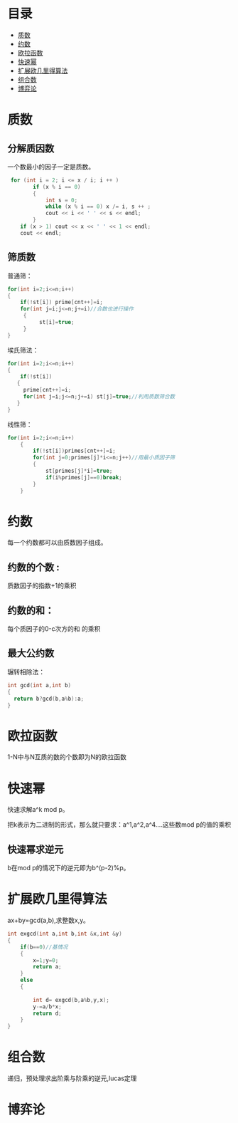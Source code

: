 # 目录

- [质数](#section1)
- [约数](#section2)
- [欧拉函数](#section3)
- [快速幂](#section4)
- [扩展欧几里得算法](#section5)
- [组合数](#section6)
- [博弈论](#section7)

# 质数 <a name="section1"></a>
## 分解质因数
一个数最小的因子一定是质数。
```c++
 for (int i = 2; i <= x / i; i ++ )
        if (x % i == 0)
        {
            int s = 0;
            while (x % i == 0) x /= i, s ++ ;
            cout << i << ' ' << s << endl;
        }
    if (x > 1) cout << x << ' ' << 1 << endl;
    cout << endl;
```
## 筛质数
普通筛：
```c++
for(int i=2;i<=n;i++)
{
    if(!st[i]) prime[cnt++]=i;
    for(int j=i;j<=n;j+=i)//合数也进行操作
     {
          st[i]=true;
     }
}
```

埃氏筛法：
```c++
for(int i=2;i<=n;i++)
{
    if(!st[i])
   {
     prime[cnt++]=i;
     for(int j=i;j<=n;j+=i) st[j]=true;//利用质数筛合数
   } 
}
```

线性筛：
```c++
for(int i=2;i<=n;i++)
    {
        if(!st[i])primes[cnt++]=i;
        for(int j=0;primes[j]*i<=n;j++)//用最小质因子筛
        {
            st[primes[j]*i]=true;
            if(i%primes[j]==0)break;
        }
    }
```
# 约数 <a name="section2"></a>
每一个约数都可以由质数因子组成。

## 约数的个数 :
质数因子的指数+1的乘积
## 约数的和：
每个质因子的0-c次方的和 的乘积
## 最大公约数
辗转相除法：
```c++
int gcd(int a,int b)
{
  return b?gcd(b,a%b):a;
}

```

# 欧拉函数 <a name="section3"></a>
1-N中与N互质的数的个数即为N的欧拉函数


# 快速幂 <a name="section4"></a>
快速求解a^k mod p。

把k表示为二进制的形式，那么就只要求：a^1,a^2,a^4....这些数mod p的值的乘积

## 快速幂求逆元 
b在mod p的情况下的逆元即为b^(p-2)%p。

# 扩展欧几里得算法 <a name="section5"></a>
ax+by=gcd(a,b),求整数x,y。
```c++
int exgcd(int a,int b,int &x,int &y)
{
    if(b==0)//基情况
    {
        x=1;y=0;
        return a;
    }
    else
    {
        
        int d= exgcd(b,a%b,y,x);
        y-=a/b*x;
        return d;
    }
}
```

# 组合数 <a name="section6"></a>
递归，预处理求出阶乘与阶乘的逆元,lucas定理


# 博弈论 <a name="section7"></a>





